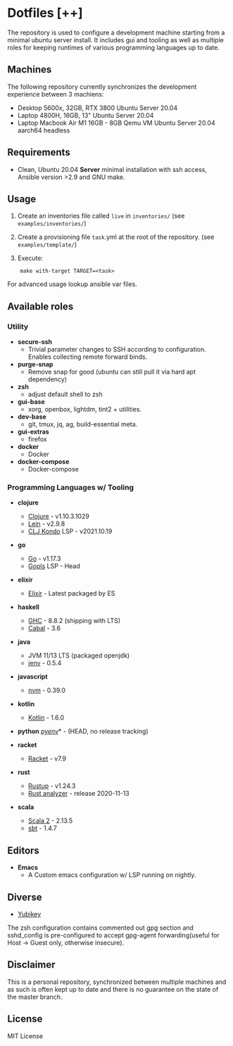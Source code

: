 # Dotfiles [++]

The repository is used to configure a development machine starting from a
minimal ubuntu server install. It includes gui and tooling as well as multiple roles for keeping
runtimes of various programming languages up to date.


## Machines

The following repository currently synchronizes the development experience
between 3 machiens:

* Desktop 5600x, 32GB, RTX 3800 Ubuntu Server 20.04
* Laptop 4800H, 16GB, 13" Ubuntu Server 20.04
* Laptop Macbook Air M1 16GB - 8GB Qemu VM Ubuntu Server 20.04 aarch64 headless


## Requirements

* Clean, Ubuntu 20.04 **Server** minimal installation with ssh access, Ansible version >2.9 and GNU make.


## Usage

1. Create an inventories file called `live` in `inventories/` (see `examples/inventories/`)
2. Create a provisioning file `task`.yml at the root of the repository. (see `examples/template/`)

3. Execute:

```
    make with-target TARGET=<task>
```

For advanced usage lookup ansible var files.


## Available roles


### Utility

* **secure-ssh**
  - Trivial parameter changes to SSH according to configuration. Enables collecting remote forward binds.
* **purge-snap**
  - Remove snap for good (ubuntu can still pull it via hard apt dependency)
* **zsh**
  - adjust default shell to zsh
* **gui-base**
  - xorg, openbox, lightdm, tint2 + utilities.
* **dev-base**
  - git, tmux, jq, ag, build-essential meta.
* **gui-extras**
  - firefox
* **docker**
  - Docker
* **docker-compose**
  - Docker-compose


### Programming Languages w/ Tooling

* **clojure**
  * [Clojure](https://clojure.org/) - v1.10.3.1029
  * [Lein](https://github.com/technomancy/leiningen) - v2.9.8
  * [CLJ Kondo](https://github.com/clj-kondo/clj-kondo) LSP - v2021.10.19

* **go**
  * [Go](https://go.dev/) - v1.17.3
  * [Gopls](https://github.com/golang/tools/tree/master/gopls) LSP - Head

* **elixir**
  * [Elixir](https://elixir-lang.org/) - Latest packaged by ES

* **haskell**
  * [GHC](https://www.haskell.org/ghc/) - 8.8.2 (shipping with LTS)
  * [Cabal](https://www.haskell.org/cabal/) - 3.6

* **java**
  * JVM 11/13 LTS (packaged openjdk)
  * [jenv](https://github.com/jenv/jenv) - 0.5.4

* **javascript**
  * [nvm](https://github.com/nvm-sh/nvm) - 0.39.0

* **kotlin**
  * [Kotlin](https://kotlinlang.org/) - 1.6.0

* **python**
  *[pyenv](https://github.com/pyenv/pyenv)** - (HEAD, no release tracking)

* **racket**
  * [Racket](https://racket-lang.org/) - v7.9

* **rust**
  * [Rustup](https://rustup.rs/) - v1.24.3
  * [Rust analyzer](2021-11-22) - release 2020-11-13

* **scala**
  * [Scala 2](https://www.scala-lang.org/) - 2.13.5
  * [sbt](https://www.scala-sbt.org/) - 1.4.7

## Editors

* **Emacs**
  * A Custom emacs configuration w/ LSP running on nightly.


## Diverse

* [Yubikey](https://www.yubico.com/)

The zsh configuration contains commented out gpg section and sshd_config is pre-configured to accept gpg-agent
forwarding(useful for Host -> Guest only, otherwise insecure).


## Disclaimer

This is a personal repository, synchronized between multiple machines and as such is often kept up to date
and there is no guarantee on the state of the master branch.


## License

MIT License
